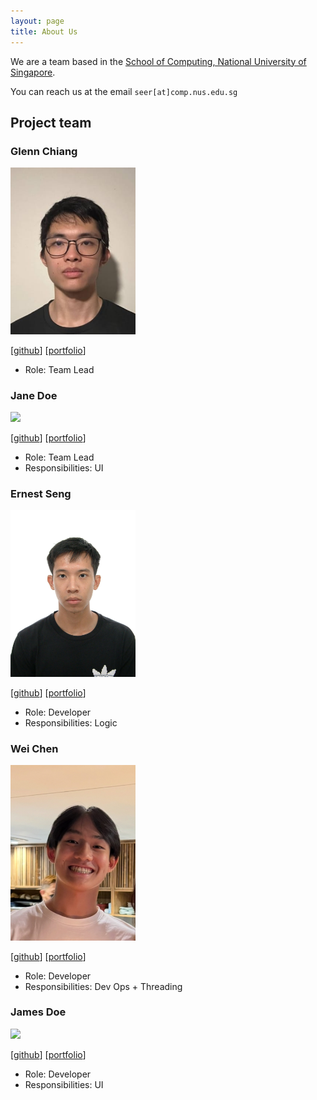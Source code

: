```yaml
---
layout: page
title: About Us
---
```


We are a team based in the [School of Computing, National University of Singapore](https://www.comp.nus.edu.sg).

You can reach us at the email `seer[at]comp.nus.edu.sg`

## Project team

### Glenn Chiang

<img src="images/glenn-chiang.png" width="200px">

[[github](https://github.com/Glenn-Chiang)]
[[portfolio](team/glenn-chiang.md)]

* Role: Team Lead

### Jane Doe

<img src="images/johndoe.png" width="200px">

[[github](http://github.com/johndoe)]
[[portfolio](team/johndoe.md)]

* Role: Team Lead
* Responsibilities: UI

### Ernest Seng

<img src="images/sengernest.png" width="200px">

[[github](http://github.com/sengernest)] [[portfolio](team/sengernest.md)]

* Role: Developer
* Responsibilities: Logic

### Wei Chen

<img src="images/whyudothiss.png" width="200px">

[[github](http://github.com/Whyudothiss)]
[[portfolio](team/johndoe.md)]

* Role: Developer
* Responsibilities: Dev Ops + Threading

### James Doe

<img src="images/johndoe.png" width="200px">

[[github](http://github.com/johndoe)]
[[portfolio](team/johndoe.md)]

* Role: Developer
* Responsibilities: UI
